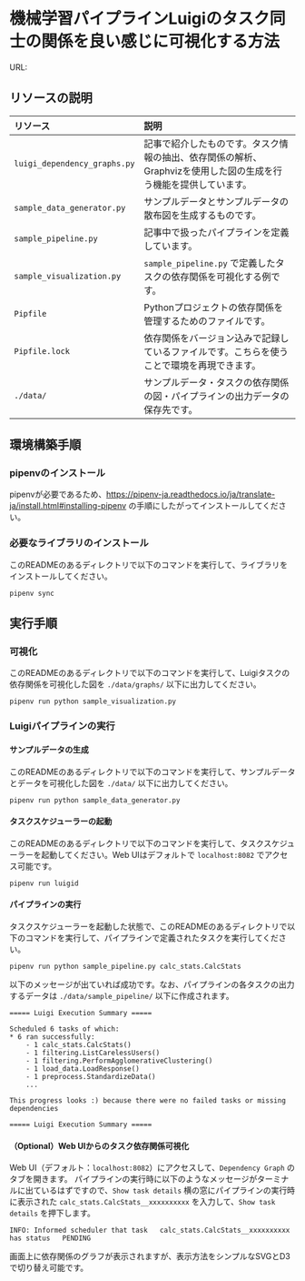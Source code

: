# 機械学習パイプラインLuigiのタスク同士の関係を良い感じに可視化する方法

URL: 

## リソースの説明

| リソース                       | 説明                                                                                                             |
| :--------------------------- | :--------------------------------------------------------------------------------------------------------------- |
| `luigi_dependency_graphs.py` | 記事で紹介したものです。タスク情報の抽出、依存関係の解析、Graphvizを使用した図の生成を行う機能を提供しています。 |
| `sample_data_generator.py`   | サンプルデータとサンプルデータの散布図を生成するものです。                                                       |
| `sample_pipeline.py`         | 記事中で扱ったパイプラインを定義しています。                                                                     |
| `sample_visualization.py`    | `sample_pipeline.py` で定義したタスクの依存関係を可視化する例です。                                                 |
| `Pipfile`                    | Pythonプロジェクトの依存関係を管理するためのファイルです。                                                       |
| `Pipfile.lock`               | 依存関係をバージョン込みで記録しているファイルです。こちらを使うことで環境を再現できます。                       |
| `./data/`                    | サンプルデータ・タスクの依存関係の図・パイプラインの出力データの保存先です。                                     |


## 環境構築手順
### pipenvのインストール
pipenvが必要であるため、https://pipenv-ja.readthedocs.io/ja/translate-ja/install.html#installing-pipenv の手順にしたがってインストールしてください。

### 必要なライブラリのインストール
このREADMEのあるディレクトリで以下のコマンドを実行して、ライブラリをインストールしてください。
```
pipenv sync
```

## 実行手順

### 可視化
このREADMEのあるディレクトリで以下のコマンドを実行して、Luigiタスクの依存関係を可視化した図を `./data/graphs/` 以下に出力してください。
```
pipenv run python sample_visualization.py
```

### Luigiパイプラインの実行

#### サンプルデータの生成
このREADMEのあるディレクトリで以下のコマンドを実行して、サンプルデータとデータを可視化した図を `./data/` 以下に出力してください。
```
pipenv run python sample_data_generator.py 
```
#### タスクスケジューラーの起動
このREADMEのあるディレクトリで以下のコマンドを実行して、タスクスケジューラーを起動してください。Web UIはデフォルトで `localhost:8082` でアクセス可能です。
```
pipenv run luigid
```

#### パイプラインの実行
タスクスケジューラーを起動した状態で、このREADMEのあるディレクトリで以下のコマンドを実行して、パイプラインで定義されたタスクを実行してください。
```
pipenv run python sample_pipeline.py calc_stats.CalcStats
```

以下のメッセージが出ていれば成功です。なお、パイプラインの各タスクの出力するデータは `./data/sample_pipeline/` 以下に作成されます。

```
===== Luigi Execution Summary =====

Scheduled 6 tasks of which:
* 6 ran successfully:
    - 1 calc_stats.CalcStats()
    - 1 filtering.ListCarelessUsers()
    - 1 filtering.PerformAgglomerativeClustering()
    - 1 load_data.LoadResponse()
    - 1 preprocess.StandardizeData()
    ...

This progress looks :) because there were no failed tasks or missing dependencies

===== Luigi Execution Summary =====
```

#### （Optional）Web UIからのタスク依存関係可視化
Web UI（デフォルト：`localhost:8082`）にアクセスして、`Dependency Graph` のタブを開きます。
パイプラインの実行時に以下のようなメッセージがターミナルに出ているはずですので、`Show task details` 横の窓にパイプラインの実行時に表示された `calc_stats.CalcStats__xxxxxxxxxx` を入力して、`Show task details` を押下します。
```
INFO: Informed scheduler that task   calc_stats.CalcStats__xxxxxxxxxx   has status   PENDING
```

画面上に依存関係のグラフが表示されますが、表示方法をシンプルなSVGとD3で切り替え可能です。